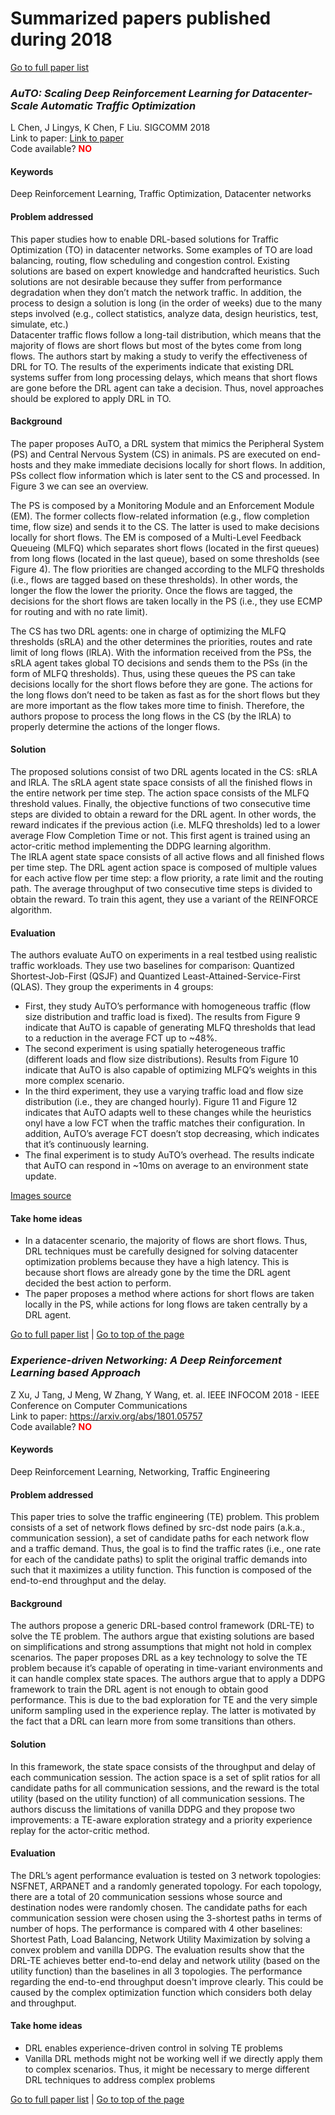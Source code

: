 # Summarized papers published during 2018

[Go to full paper list](https://paulalmasan.github.io/Papers-in-short/)  

### *AuTO: Scaling Deep Reinforcement Learning for Datacenter-Scale Automatic Traffic Optimization*

L Chen, J Lingys, K Chen, F Liu. SIGCOMM 2018   
Link to paper: <a href="https://dl.acm.org/doi/abs/10.1145/3230543.3230551?casa_token=NxCL8PxJwosAAAAA:aL8sq6q2fCEqgX0BEKmj8T0ZBsCfHNxtZRpoRLpRwALSyzvHwflXsd-7TPL-VgLwJCL_hz9HnWc" target="_blank" rel="noopener noreferrer">Link to paper</a>  
Code available? <b style="color:red;">NO</b> 

#### Keywords
Deep Reinforcement Learning, Traffic Optimization, Datacenter networks

#### Problem addressed
This paper studies how to enable DRL-based solutions for Traffic Optimization (TO) in datacenter networks. Some examples of TO are load balancing, routing, flow scheduling and congestion control. Existing solutions are based on expert knowledge and handcrafted heuristics. Such solutions are not desirable because they suffer from performance degradation when they don’t match the network traffic. In addition, the process to design a solution is long (in the order of weeks) due to the many steps involved (e.g., collect statistics, analyze data, design heuristics, test, simulate, etc.)  
Datacenter traffic flows follow a long-tail distribution, which means that the majority of flows are short flows but most of the bytes come from long flows. The authors start by making a study to verify the effectiveness of DRL for TO. The results of the experiments indicate that existing DRL systems suffer from long processing delays, which means that short flows are gone before the DRL agent can take a decision. Thus, novel approaches should be explored to apply DRL in TO.

#### Background
The paper proposes AuTO, a DRL system that mimics the Peripheral System (PS) and Central Nervous System (CS) in animals. PS are executed on end-hosts and they make immediate decisions locally for short flows. In addition, PSs collect flow information which is later sent to the CS and processed. In Figure 3 we can see an overview.  

The PS is composed by a Monitoring Module and an Enforcement Module (EM). The former collects flow-related information (e.g., flow completion time, flow size) and sends it to the CS. The latter is used to make decisions locally for short flows. The EM is composed of a Multi-Level Feedback Queueing (MLFQ) which separates short flows (located in the first queues) from long flows (located in the last queue), based on some thresholds (see Figure 4). The flow priorities are changed according to the MLFQ thresholds (i.e., flows are tagged based on these thresholds). In other words, the longer the flow the lower the priority. Once the flows are tagged, the decisions for the short flows are taken locally in the PS (i.e., they use ECMP for routing and with no rate limit).  

The CS has two DRL agents: one in charge of optimizing the MLFQ thresholds (sRLA) and the other determines the priorities, routes and rate limit of long flows (lRLA). With the information received from the PSs, the sRLA agent takes global TO decisions and sends them to the PSs (in the form of MLFQ thresholds). Thus, using these queues the PS can take decisions locally for the short flows before they are gone. The actions for the long flows don’t need to be taken as fast as for the short flows but they are more important as the flow takes more time to finish. Therefore, the authors propose to process the long flows in the CS (by the lRLA) to properly determine the actions of the longer flows.  

#### Solution
The proposed solutions consist of two DRL agents located in the CS: sRLA and lRLA. The sRLA agent state space consists of all the finished flows in the entire network per time step. The action space consists of the MLFQ threshold values. Finally, the objective functions of two consecutive time steps are divided to obtain a reward for the DRL agent. In other words, the reward indicates if the previous action (i.e. MLFQ thresholds) led to a lower average Flow Completion Time or not. This first agent is trained using an actor-critic method implementing the DDPG learning algorithm.  
The lRLA agent state space consists of all active flows and all finished flows per time step. The DRL agent action space is composed of multiple values for each active flow per time step: a flow priority, a rate limit and the routing path. The average throughput of two consecutive time steps is divided to obtain the reward. To train this agent, they use a variant of the REINFORCE algorithm.  

#### Evaluation
The authors evaluate AuTO on experiments in a real testbed using realistic traffic workloads. They use two baselines for comparison: Quantized Shortest-Job-First (QSJF) and Quantized Least-Attained-Service-First (QLAS). They group the experiments in 4 groups:  
* First, they study AuTO’s performance with homogeneous traffic (flow size distribution and traffic load is fixed). The results from Figure 9 indicate that AuTO is capable of generating MLFQ thresholds that lead to a reduction in the average FCT up to ~48%.  
* The second experiment is using spatially heterogeneous traffic (different loads and flow size distributions). Results from Figure 10 indicate that AuTO is also capable of optimizing MLFQ’s weights in this more complex scenario.  
* In the third experiment, they use a varying traffic load and flow size distribution (i.e., they are changed hourly). Figure 11 and Figure 12 indicates that AuTO adapts well to these changes while the heuristics onyl have a low FCT when the traffic matches their configuration. In addition, AuTO’s average FCT doesn’t stop decreasing, which indicates that it’s continuously learning.  
* The final experiment is to study AuTO’s overhead. The results indicate that AuTO can respond in ~10ms on average to an environment state update.

<a href="https://dl.acm.org/doi/abs/10.1145/3230543.3230551?casa_token=NxCL8PxJwosAAAAA:aL8sq6q2fCEqgX0BEKmj8T0ZBsCfHNxtZRpoRLpRwALSyzvHwflXsd-7TPL-VgLwJCL_hz9HnWc" target="_blank" rel="noopener noreferrer">Images source</a>  

#### Take home ideas
* In a datacenter scenario, the majority of flows are short flows. Thus, DRL techniques must be carefully designed for solving datacenter optimization problems because they have a high latency. This is because short flows are already gone by the time the DRL agent decided the best action to perform.
* The paper proposes a method where actions for short flows are taken locally in the PS, while actions for long flows are taken centrally by a DRL agent. 
 
[Go to full paper list](https://paulalmasan.github.io/Papers-in-short/) | [Go to top of the page](#summarized-papers-published-during-2018)


### *Experience-driven Networking: A Deep Reinforcement Learning based Approach*
Z Xu, J Tang, J Meng, W Zhang, Y Wang, et. al. IEEE INFOCOM 2018 - IEEE Conference on Computer Communications  
Link to paper: <a href="https://arxiv.org/abs/1801.05757" target="_blank"  rel="noopener noreferrer">https://arxiv.org/abs/1801.05757</a>  
Code available? <b style="color:red;">NO</b> 

#### Keywords
Deep Reinforcement Learning, Networking, Traffic Engineering  

#### Problem addressed
This paper tries to solve the traffic engineering (TE) problem. This problem consists of a set of network flows defined by src-dst node pairs (a.k.a., communication session), a set of candidate paths for each network flow and a traffic demand. Thus, the goal is to find the traffic rates (i.e., one rate for each of the candidate paths) to split the original traffic demands into such that it maximizes a utility function. This function is composed of the end-to-end throughput and the delay.  

#### Background
The authors propose a generic DRL-based control framework (DRL-TE) to solve the TE problem. The authors argue that existing solutions are based on simplifications and strong assumptions that might not hold in complex scenarios. The paper proposes DRL as a key technology to solve the TE problem because it’s capable of operating in time-variant environments and it can handle complex state spaces. The authors argue that to apply a DDPG framework to train the DRL agent is not enough to obtain good performance. This is due to the bad exploration for TE and the very simple uniform sampling used in the experience replay. The latter is motivated by the fact that a DRL can learn more from some transitions than others.  

#### Solution
In this framework, the state space consists of the throughput and delay of each communication session. The action space is a set of split ratios for all candidate paths for all communication sessions, and the reward is the total utility (based on the utility function) of all communication sessions. The authors discuss the limitations of vanilla DDPG and they propose two improvements: a TE-aware exploration strategy and a priority experience replay for the actor-critic method.  

#### Evaluation
The DRL’s agent performance evaluation is tested on 3 network topologies: NSFNET, ARPANET and a randomly generated topology. For each topology, there are a total of 20 communication sessions whose source and destination nodes were randomly chosen. The candidate paths for each communication session were chosen using the 3-shortest paths in terms of number of hops. The performance is compared with 4 other baselines: Shortest Path, Load Balancing, Network Utility Maximization by solving a convex problem and vanilla DDPG. The evaluation results show that the DRL-TE achieves better end-to-end delay and network utility (based on the utility function) than the baselines in all 3 topologies. The performance regarding the end-to-end throughput doesn't improve clearly. This could be caused by the complex optimization function which considers both delay and throughput.  

#### Take home ideas
* DRL enables experience-driven control in solving TE problems  
* Vanilla DRL methods might not be working well if we directly apply them to complex scenarios. Thus, it might be necessary to merge different DRL techniques to address complex problems  
  
[Go to full paper list](https://paulalmasan.github.io/Papers-in-short/) | [Go to top of the page](#summarized-papers-published-during-2018)
